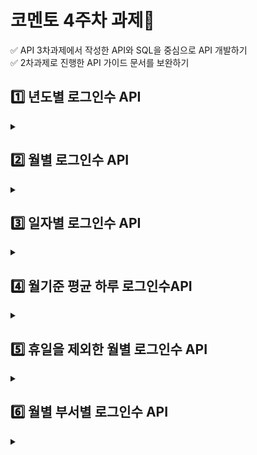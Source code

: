 # 코멘토 4주차 과제📑   
✅ API 3차과제에서 작성한 API와 SQL을 중심으로 API 개발하기      
✅ 2차과제로 진행한 API 가이드 문서를 보완하기
## 1️⃣ 년도별 로그인수 API
<details>  
<summary></summary>
  
### 1. 설명   
* 년도별로 SW사용자의 로그인 수를 판단한다.
### 2) 요청 URL   
*  http://localhost:8021/yearStatistic?{year}  
 ex ) http://localhost:8021/yearStatistic?year=20
### 3) Request Parameters 
Name | Type | Mandatory | explain 
:----: |:-----: | :--------:| :---:   
year |String | O | 년(20)
### 4) Response Parameters
Name | Type | Mandatory | explain 
:----: |:-----: | :--------:| :---:   
totCnt |String | O | 년도별 로그인 수
year |String | O | 조회할 년도
is_success |String | O | 성공여부
### 5) ResponseBody  
  ![년도별 로그인수](https://user-images.githubusercontent.com/104816594/205297264-b5567830-68f4-48a9-a2af-e989c95d40ee.PNG)  
</details> 

## 2️⃣ 월별 로그인수 API  
<details>  
<summary></summary>
  
### 1. 설명   
* 월별로 SW사용자의 로그인 수를 판단한다.
### 2) 요청 URL   
*  http://localhost:8021/MonthStatistic?{yearMonth}    
ex ) http://localhost:8021/monthStatistic?yearMonth=2008
### 3) Request Parameters 
Name | Type | Mandatory | explain 
:----: |:-----: | :--------:| :---:   
yearMonth |String | O | 년/월(2008)
### 4) Response Parameters
Name | Type | Mandatory | explain 
:----: |:-----: | :--------:| :---:   
totCnt |String | O | 월별 로그인 수
yearMonth |String | O | 조회할 년/월
is_success |String | O | 성공 여부
### 5) ResponseBody  
![월별 로그인수](https://user-images.githubusercontent.com/104816594/205297255-a4bd86ad-934e-47c4-815d-ce7139e045a2.PNG)  
</details> 

## 3️⃣ 일자별 로그인수 API  
<details>  
<summary></summary>
  
### 1. 설명   
* 일자별로 SW사용자의 로그인 수 판단한다.
### 2) 요청 URL   
*  http://localhost:8021/dayStatistic?{yearMonthDay}    
ex ) http://localhost:8021/dayStatistic?yearMonthDay=200818 
### 3) Request Parameters 
Name | Type | Mandatory | explain 
:----: |:-----: | :--------:| :---:   
yearMonthDay |String | O | 년/월/일(200818)
### 4) Response Parameters
Name | Type | Mandatory | explain 
:----: |:-----: | :--------:| :---:   
totCnt |String | O | 일자별 로그인 수
yearMonthDay |String | O | 조회할 년/월/일
is_success |String | O | 성공 여부
### 5) ResponseBody  
![일별 로그인수](https://user-images.githubusercontent.com/104816594/205301704-7ad0faf4-a765-47fe-894d-70efa574d302.PNG)  
</details>  

## 4️⃣ 월기준 평균 하루 로그인수API  
<details>  
<summary></summary>  

### 1. 설명   
* 월을 기준으로 SW사용자의 평균 하루 로그인 수를 판단한다.
### 2) 요청 URL   
*  http://localhost:8021/monthDayAverageStatistic{yearMonth}  
ex ) http://localhost:8021/monthDayAverageStatistic?yearMonth=2008
### 3) Request Parameters 
Name | Type | Mandatory | explain 
:----: |:-----: | :--------:| :---:   
yearMonth |String | O | 년/월(2008)
### 4) Response Parameters
Name | Type | Mandatory | explain 
:----: |:-----: | :--------:| :---:   
averageCnt |String | O | 월기준 평균 하루 로그인 수
yearMonth |String | O | 조회할 년/월
is_success |String | O | 성공 여부
### 5) ResponseBody  
![월기준 평균 하루 로그인수](https://user-images.githubusercontent.com/104816594/205297259-ccc2968b-eee1-41e5-a33b-57d0b5feec1a.PNG)
</details>    

## 5️⃣ 휴일을 제외한 월별 로그인수 API  
<details>  
<summary></summary>  
  

### 1. 설명   
* 휴일을 제외한 월별 SW사용자 로그인 수를 판단한다.
### 2) 요청 URL   
*  http://localhost:8021/exceptHolidaymonthStatistic?{yearMonth}   
ex ) http://localhost:8021/exceptHolidaymonthStatistic?yearMonth=2008
### 3) Request Parameters 
Name | Type | Mandatory | explain 
:----: |:-----: | :--------:| :---:   
yearMonth |String | O | 년/월(2008)
### 4) Response Parameters
Name | Type | Mandatory | explain 
:----: |:-----: | :--------:| :---:   
totCnt |String | O | 휴일을 제외한 월별 로그인 수
yearMonth |String | O | 조회할 년/월
is_success |String | O | 성공 여부
### 5) ResponseBody  
![휴일을 제외한 월별 로그인수](https://user-images.githubusercontent.com/104816594/205297250-3cc85e25-fef8-4782-9222-7d8e547eec31.PNG)  
</details>    

## 6️⃣ 월별 부서별 로그인수 API  
<details>  
<summary></summary>  
  
### 1. 설명   
* 월별 부서별 SW사용자의 로그인 수를 판단한다.
### 2) 요청 URL   
*  http://localhost:8021/departmentMonthStatistic?{yearMonth}&&{department}   
ex ) http://localhost:8021/departmentMonthStatistic?yearMonth=2008&&department=인사  
### 3) Request Parameters 
Name | Type | Mandatory | explain 
:----: |:-----: | :--------:| :---:   
yearMonth |String | O | 년/월(200818)
department|String | O | 부서  

### 4) Response Parameters
Name | Type | Mandatory | explain 
:----: |:-----: | :--------:| :---:   
totCnt |String | O | 부서별 로그인 수
yearMonth |String | O | 조회할 년/월  
department |String | O | 부서  
is_success |String | O | 성공 여부
### 5) ResponseBody  
![부서별 월별 로그인수](https://user-images.githubusercontent.com/104816594/205297262-0036b3bc-90bd-4a85-b5e1-ca4d4d69faa1.PNG)  
</details>  
